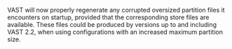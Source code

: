 VAST will now properly regenerate any corrupted oversized
partition files it encounters on startup, provided that
the corresponding store files are available. These files
could be produced by versions up to and including
VAST 2.2, when using configurations with an increased
maximum partition size.
